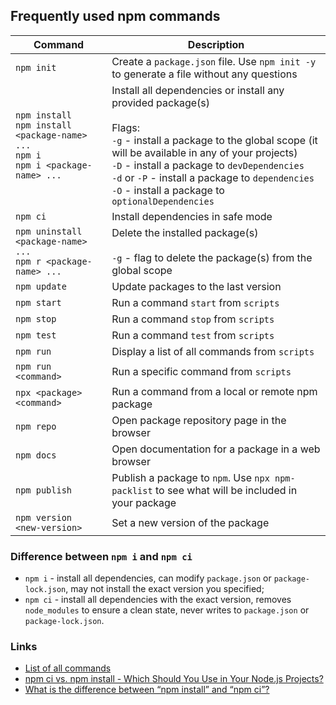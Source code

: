 ## Frequently used npm commands

| Command | Description
| --- | ---
| `npm init` | Create a `package.json` file. Use `npm init -y` to generate a file without any questions
| `npm install` <br>`npm install <package-name> ...` <br>`npm i` <br>`npm i <package-name> ...` | Install all dependencies or install any provided package(s) <br><br>Flags: <br>`-g` - install a package to the global scope (it will be available in any of your projects) <br>`-D` - install a package to `devDependencies` <br>`-d` or `-P` - install a package to `dependencies` <br>`-O` - install a package to `optionalDependencies`
| `npm ci` | Install dependencies in safe mode
| `npm uninstall <package-name> ...` <br>`npm r <package-name> ...` | Delete the installed package(s) <br><br>`-g` - flag to delete the package(s) from the global scope
| `npm update` | Update packages to the last version
| `npm start` | Run a command `start` from `scripts`
| `npm stop` | Run a command `stop` from `scripts`
| `npm test` | Run a command `test` from `scripts`
| `npm run` | Display a list of all commands from `scripts`
| `npm run <command>` | Run a specific command from `scripts`
| `npx <package> <command>` | Run a command from a local or remote npm package
| `npm repo` | Open package repository page in the browser
| `npm docs` | Open documentation for a package in a web browser
| `npm publish` | Publish a package to `npm`. Use `npx npm-packlist` to see what will be included in your package
| `npm version <new-version>` | Set a new version of the package

### Difference between `npm i` and `npm ci`
- `npm i` - install all dependencies, can modify `package.json` or `package-lock.json`, may not install the exact version you specified;
- `npm ci` - install all dependencies with the exact version, removes `node_modules` to ensure a clean state, never writes to `package.json` or `package-lock.json`.

### Links

- [List of all commands](https://docs.npmjs.com/cli/v7/commands)
- [npm ci vs. npm install - Which Should You Use in Your Node.js Projects?](https://betterprogramming.pub/npm-ci-vs-npm-install-which-should-you-use-in-your-node-js-projects-51e07cb71e26)
- [What is the difference between “npm install” and “npm ci”?](https://stackoverflow.com/questions/52499617/what-is-the-difference-between-npm-install-and-npm-ci)
